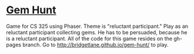 # [Gem Hunt](http://bridgetlane.github.io/gem-hunt/)
Game for CS 325 using Phaser. Theme is "reluctant participant."
Play as an reluctant participant collecting gems. He has to be persuaded, because he is a reluctant participant.
All of the code for this game resides on the gh-pages branch. Go to http://bridgetlane.github.io/gem-hunt/ to play.
